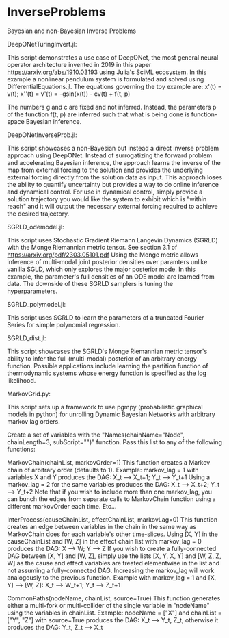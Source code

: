 # InverseProblems
Bayesian and non-Bayesian Inverse Problems

DeepONetTuringInvert.jl:

This script demonstrates a use case of DeepONet, the most general neural operator architecture invented in 2019 in this paper https://arxiv.org/abs/1910.03193
using Julia's SciML ecosystem. 
In this example a nonlinear pendulum system is formulated and solved using DifferentialEquations.jl. 
The equations governing the toy example are:
x'(t) = v(t); x''(t) = v'(t) = -gsin(x(t)) - cv(t) + f(t, p)

The numbers g and c are fixed and not inferred. Instead, the parameters p of the function f(t, p)
are inferred such that what is being done is function-space Bayesian inference. 

DeepONetInverseProb.jl:

This script showcases a non-Bayesian but instead a direct inverse problem approach using DeepONet. Instead of surrogatizing the forward problem and accelerating
Bayesian inference, the approach learns the inverse of the map from external forcing to the solution and provides the underlying external forcing directly
from the solution data as input. This approach loses the ability to quantify uncertainty but provides a way to do online inference and dynamical control. 
For use in dynamical control, simply provide a solution trajectory you would like the system to exhibit which is "within reach" and it will output the necessary 
external forcing required to achieve the desired trajectory.

SGRLD_odemodel.jl:

This script uses Stochastic Gradient Riemann Langevin Dynamics (SGRLD) with the Monge Riemannian metric tensor. See section 3.1 of https://arxiv.org/pdf/2303.05101.pdf
Using the Monge metric allows inference of multi-modal joint posterior densities over paramters unlike vanilla SGLD, which only explores the major posterior mode.
In this example, the parameter's full densities of an ODE model are learned from data. The downside of these SGRLD samplers is tuning the hyperparameters. 

SGRLD_polymodel.jl:

This script uses SGRLD to learn the parameters of a truncated Fourier Series for simple polynomial regression. 

SGRLD_dist.jl:

This script showcases the SGRLD's Monge Riemannian metric tensor's ability to infer the full (multi-modal) posterior of an arbitrary energy function. 
Possible applications include learning the partition function of thermodynamic systems whose energy function is specified as the log likelihood. 

MarkovGrid.py:

This script sets up a framework to use pgmpy (probabilistic graphical models in python) for unrolling Dynamic Bayesian Networks with arbitrary markov lag orders. 

Create a set of variables with the "Names(chainName="Node", chainLength=3, subScript="")" function. Pass this list to any of the following functions:

MarkovChain(chainList, markovOrder=1) 
This function creates a Markov chain of arbitrary order (defaults to 1). 
Example: markov_lag = 1 with variables X and Y produces the DAG: X_t --> X_t+1; Y_t --> Y_t+1
Using a markov_lag = 2 for the same variables produces the DAG: X_t --> X_t+2; Y_t --> Y_t+2
Note that if you wish to include more than one markov_lag, you can bunch the edges from separate calls to 
MarkovChain function using a different markovOrder each time. 
Etc...

InterProcess(causeChainList, effectChainList, markovLag=0)
This function creates an edge between variables in the chain in the same way as MarkovChain does for each variable's other time-slices. 
Using [X, Y] in the causeChainList and [W, Z] in the effect chain list with markov_lag = 0 produces the DAG: X --> W; Y --> Z
If you wish to create a fully-connected DAG between [X, Y] and [W, Z], simply use the lists [X, Y, X, Y] and [W, Z, Z, W] as 
the cause and effect variables are treated elementwise in the list and not assuming a fully-connected DAG. 
Increasing the markov_lag will work analogously to the previous function. 
Example with markov_lag = 1 and [X, Y] --> [W, Z]: X_t --> W_t+1; Y_t --> Z_t+1

CommonPaths(nodeName, chainList, source=True)
This function generates either a multi-fork or multi-collider of the single variable in "nodeName" using the variables in chainList. 
Example: nodeName = ["X"] and chainList = ["Y", "Z"] with source=True produces the DAG: X_t --> Y_t, Z_t, otherwise it produces 
the DAG: Y_t, Z_t --> X_t

